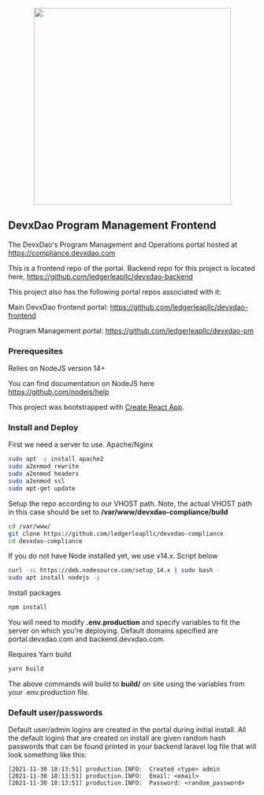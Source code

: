 <p align="center" padding-top="100">
	<img src="https://ledgerleap.com/web/images/devxdao-compliance-logo.svg" width="400">
</p>

## DevxDao Program Management Frontend

The DevxDao's Program Management and Operations portal hosted at https://compliance.devxdao.com

This is a frontend repo of the portal. Backend repo for this project is located here, https://github.com/ledgerleapllc/devxdao-backend

This project also has the following portal repos associated with it:

Main DevxDao frontend portal: https://github.com/ledgerleapllc/devxdao-frontend

Program Management portal: https://github.com/ledgerleapllc/devxdao-pm

### Prerequesites

Relies on NodeJS version 14+

You can find documentation on NodeJS here https://github.com/nodejs/help

This project was bootstrapped with [Create React App](https://github.com/facebook/create-react-app).

### Install and Deploy

First we need a server to use. Apache/Nginx

```bash
sudo apt -y install apache2
sudo a2enmod rewrite
sudo a2enmod headers
sudo a2enmod ssl
sudo apt-get update
```

Setup the repo according to our VHOST path. Note, the actual VHOST path in this case should be set to **/var/www/devxdao-compliance/build**

```bash
cd /var/www/
git clone https://github.com/ledgerleapllc/devxdao-compliance
cd devxdao-compliance
```

If you do not have Node installed yet, we use v14.x. Script below

```bash
curl -sL https://deb.nodesource.com/setup_14.x | sudo bash -
sudo apt install nodejs -y
```

Install packages

```bash
npm install
```

You will need to modify **.env.production** and specify variables to fit the server on which you're deploying. Default domains specified are portal.devxdao.com and backend.devxdao.com.

Requires Yarn build

```bash
yarn build
```

The above commands will build to **build/** on site using the variables from your .env.production file.

### Default user/passwords

Default user/admin logins are created in the portal during initial install. 
All the default logins that are created on install are given random hash passwords that can be found printed in your backend laravel log file that will look something like this:

```
[2021-11-30 18:13:51] production.INFO:  Created <type> admin
[2021-11-30 18:13:51] production.INFO:  Email: <email>
[2021-11-30 18:13:51] production.INFO:  Password: <random_password>
```
